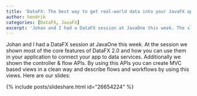 ```yaml
---
title: 'DataFX: The best way to get real-world data into your JavaFX application'
author: hendrik
categories: [DataFX, JavaFX]
excerpt: 'Johan and I had a DataFX session at JavaOne this week. The slides of the talk are now online.'
---
```

Johan and I had a DataFX session at JavaOne this week. At the session we shown most of the core features of DataFX 2.0 and how you can use them in your application to connect your app to data services. Additionally we shown the controller & flow APIs. By using this APIs you can create MVC based views in a clean way and describe flows and workflows by using this views. Here are our slides:

{% include posts/slideshare.html id="26654224" %}
